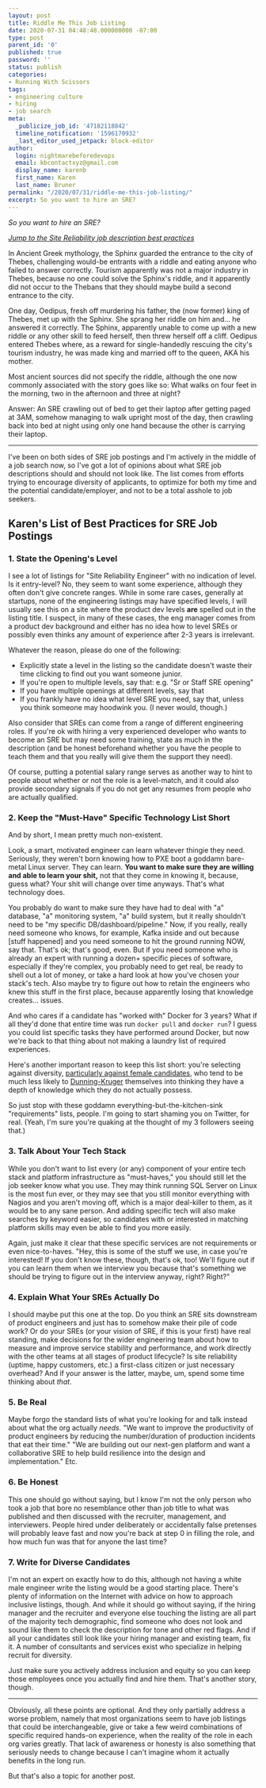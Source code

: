 ```yaml
---
layout: post
title: Riddle Me This Job Listing
date: 2020-07-31 04:48:48.000000000 -07:00
type: post
parent_id: '0'
published: true
password: ''
status: publish
categories:
- Running With Scissors
tags:
- engineering culture
- hiring
- job search
meta:
  _publicize_job_id: '47182118842'
  timeline_notification: '1596170932'
  _last_editor_used_jetpack: block-editor
author:
  login: nightmarebeforedevops
  email: kbcontactxyz@gmail.com
  display_name: karenb
  first_name: Karen
  last_name: Bruner
permalink: "/2020/07/31/riddle-me-this-job-listing/"
excerpt: So you want to hire an SRE?
---
```


_So you want to hire an SRE?_

_[Jump to the Site Reliability job description best practices](#best-practices)_

In Ancient Greek mythology, the Sphinx guarded the entrance to the city of Thebes, challenging would-be entrants with a riddle and eating anyone who failed to answer correctly. Tourism apparently was not a major industry in Thebes, because no one could solve the Sphinx's riddle, and it apparently did not occur to the Thebans that they should maybe build a second entrance to the city.

One day, Oedipus, fresh off murdering his father, the (now former) king of Thebes, met up with the Sphinx. She sprang her riddle on him and... he answered it correctly. The Sphinx, apparently unable to come up with a new riddle or any other skill to feed herself, then threw herself off a cliff. Oedipus entered Thebes where, as a reward for single-handedly rescuing the city's tourism industry, he was made king and married off to the queen, AKA his mother.

Most ancient sources did not specify the riddle, although the one now commonly associated with the story goes like so: What walks on four feet in the morning, two in the afternoon and three at night?

Answer: An SRE crawling out of bed to get their laptop after getting paged at 3AM, somehow managing to walk upright most of the day, then crawling back into bed at night using only one hand because the other is carrying their laptop.

* * *

I've been on both sides of SRE job postings and I'm actively in the middle of a job search now, so I've got a lot of opinions about what SRE job descriptions should and should not look like. The list comes from efforts trying to encourage diversity of applicants, to optimize for both my time and the potential candidate/employer, and not to be a total asshole to job seekers.

## Karen's List of Best Practices for SRE Job Postings

### 1. State the Opening's Level

I see a lot of listings for "Site Reliability Engineer" with no indication of level. Is it entry-level? No, they seem to want some experience, although they often don't give concrete ranges. While in some rare cases, generally at startups, none of the engineering listings may have specified levels, I will usually see this on a site where the product dev levels **are** spelled out in the listing title. I suspect, in many of these cases, the eng manager comes from a product dev background and either has no idea how to level SREs or possibly even thinks any amount of experience after 2-3 years is irrelevant.

Whatever the reason, please do one of the following:

* Explicitly state a level in the listing so the candidate doesn't waste their time clicking to find out you want someone junior.
* If you're open to multiple levels, say that: e.g. "Sr or Staff SRE opening"
* If you have multiple openings at different levels, say that
* If you frankly have no idea what level SRE you need, say that, unless you think someone may hoodwink you. (I never would, though.)

Also consider that SREs can come from a range of different engineering roles. If you're ok with hiring a very experienced developer who wants to become an SRE but may need some training, state as much in the description (and be honest beforehand whether you have the people to teach them and that you really will give them the support they need).

Of course, putting a potential salary range serves as another way to hint to people about whether or not the role is a level-match, and it could also provide secondary signals if you do not get any resumes from people who are actually qualified.

### 2. Keep the "Must-Have" Specific Technology List Short

And by short, I mean pretty much non-existent.

Look, a smart, motivated engineer can learn whatever thingie they need. Seriously, they weren't born knowing how to PXE boot a goddamn bare-metal Linux server. They can learn. **You want to make sure they are willing and able to learn your shit,** not that they come in knowing it, because, guess what? Your shit will change over time anyways. That's what technology does.

You probably do want to make sure they have had to deal with "a" database, "a" monitoring system, "a" build system, but it really shouldn't need to be "my specific DB/dashboard/pipeline." Now, if you really, really need someone who knows, for example, Kafka inside and out because [stuff happened] and you need someone to hit the ground running NOW, say that. That's ok; that's good, even. But if you need someone who is already an expert with running a dozen+ specific pieces of software, especially if they're complex, you probably need to get real, be ready to shell out a lot of money, or take a hard look at how you've chosen your stack's tech. Also maybe try to figure out how to retain the engineers who knew this stuff in the first place, because apparently losing that knowledge creates... issues.

And who cares if a candidate has "worked with" Docker for 3 years? What if all they'd done that entire time was run `docker pull` and `docker run`? I guess you could list specific tasks they have performed around Docker, but now we're back to that thing about not making a laundry list of required experiences.

Here's another important reason to keep this list short: you're selecting against diversity, [particularly against female candidates](https://hbr.org/2014/08/why-women-dont-apply-for-jobs-unless-theyre-100-qualified), who tend to be much less likely to [Dunning-Kruger](https://en.wikipedia.org/wiki/Dunning%E2%80%93Kruger_effect) themselves into thinking they have a depth of knowledge which they do not actually possess.

So just stop with these goddamn everything-but-the-kitchen-sink "requirements" lists, people. I'm going to start shaming you on Twitter, for real. (Yeah, I'm sure you're quaking at the thought of my 3 followers seeing that.)

### 3. Talk About Your Tech Stack

While you don't want to list every (or any) component of your entire tech stack and platform infrastructure as "must-haves," you should still let the job seeker know what you use. They may think running SQL Server on Linux is the most fun ever, or they may see that you still monitor everything with Nagios and you aren't moving off, which is a major deal-killer to them, as it would be to any sane person. And adding specific tech will also make searches by keyword easier, so candidates with or interested in matching platform skills may even be able to find you more easily.

Again, just make it clear that these specific services are not requirements or even nice-to-haves. "Hey, this is some of the stuff we use, in case you're interested! If you don't know these, though, that's ok, too! We'll figure out if you can learn them when we interview you because that's something we should be trying to figure out in the interview anyway, right? Right?"

### 4. Explain What Your SREs Actually Do

I should maybe put this one at the top. Do you think an SRE sits downstream of product engineers and just has to somehow make their pile of code work? Or do your SREs (or your vision of SRE, if this is your first) have real standing, make decisions for the wider engineering team about how to measure and improve service stability and performance, and work directly with the other teams at all stages of product lifecycle? Is site reliability (uptime, happy customers, etc.) a first-class citizen or just necessary overhead? And if your answer is the latter, maybe, um, spend some time thinking about _that_.

### 5. Be Real

Maybe forgo the standard lists of what you're looking for and talk instead about what the org actually _needs._ "We want to improve the productivity of product engineers by reducing the number/duration of production incidents that eat their time." "We are building out our next-gen platform and want a collaborative SRE to help build resilience into the design and implementation." Etc.

### 6. Be Honest

This one should go without saying, but I know I'm not the only person who took a job that bore no resemblance other than job title to what was published and then discussed with the recruiter, management, and interviewers. People hired under deliberately or accidentally false pretenses will probably leave fast and now you're back at step 0 in filling the role, and how much fun was that for anyone the last time?

### 7. Write for Diverse Candidates

I'm not an expert on exactly how to do this, although not having a white male engineer write the listing would be a good starting place. There's plenty of information on the Internet with advice on how to approach inclusive listings, though. And while it should go without saying, if the hiring manager and the recruiter and everyone else touching the listing are all part of the majority tech demographic, find someone who does not look and sound like them to check the description for tone and other red flags. And if all your candidates still look like your hiring manager and existing team, fix it. A number of consultants and services exist who specialize in helping recruit for diversity.

Just make sure you actively address inclusion and equity so you can keep those employees once you actually find and hire them. That's another story, though.

* * *

Obviously, all these points are optional. And they only partially address a worse problem, namely that most organizations seem to have job listings that could be interchangeable, give or take a few weird combinations of specific required hands-on experience, when the reality of the role in each org varies greatly. That lack of awareness or honesty is also something that seriously needs to change because I can't imagine whom it actually benefits in the long run.

But that's also a topic for another post.


